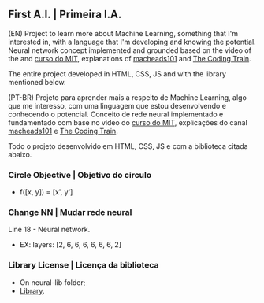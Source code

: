 ## **First A.I. | Primeira I.A.**

(EN) Project to learn more about Machine Learning, something that I'm interested in, with a language that I'm developing and knowing the potential. Neural network concept implemented and grounded based on the video of the and [curso do MIT](https://www.youtube.com/watch?v=uXt8qF2Zzfo), explanations of [macheads101](https://www.youtube.com/watch?v=P02xWy63Q6U) and [The Coding Train](https://www.youtube.com/watch?v=ntKn5TPHHAk).

The entire project developed in HTML, CSS, JS and with the library mentioned below.

(PT-BR) Projeto para aprender mais a respeito de Machine Learning, algo que me interesso, com uma linguagem que estou desenvolvendo e conhecendo o potencial. Conceito de rede neural implementado e fundamentado com base no vídeo do [curso do MIT](https://www.youtube.com/watch?v=uXt8qF2Zzfo), explicações do canal [macheads101](https://www.youtube.com/watch?v=P02xWy63Q6U) e [The Coding Train](https://www.youtube.com/watch?v=ntKn5TPHHAk).

Todo o projeto desenvolvido em HTML, CSS, JS e com a biblioteca citada abaixo.

### **Circle Objective | Objetivo do circulo**

- f([x, y]) = [x', y']

### **Change NN | Mudar rede neural**

Line 18 - Neural network. 

- EX: layers: [2, 6, 6, 6, 6, 6, 6, 2]

### **Library License | Licença da biblioteca**

- On neural-lib folder;
- [Library](https://franpapers.com/lib/neural-network-241117.js).
